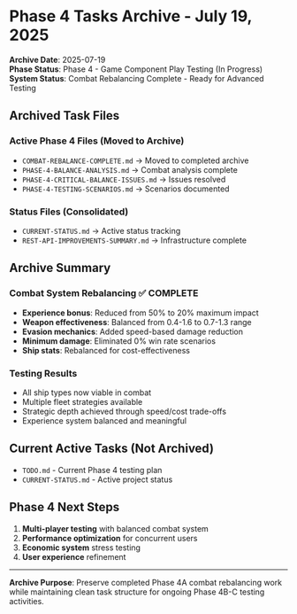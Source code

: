 # Phase 4 Tasks Archive - July 19, 2025

**Archive Date**: 2025-07-19  
**Phase Status**: Phase 4 - Game Component Play Testing (In Progress)  
**System Status**: Combat Rebalancing Complete - Ready for Advanced Testing

## Archived Task Files

### Active Phase 4 Files (Moved to Archive)
- `COMBAT-REBALANCE-COMPLETE.md` → Moved to completed archive
- `PHASE-4-BALANCE-ANALYSIS.md` → Combat analysis complete
- `PHASE-4-CRITICAL-BALANCE-ISSUES.md` → Issues resolved
- `PHASE-4-TESTING-SCENARIOS.md` → Scenarios documented

### Status Files (Consolidated)
- `CURRENT-STATUS.md` → Active status tracking
- `REST-API-IMPROVEMENTS-SUMMARY.md` → Infrastructure complete

## Archive Summary

### Combat System Rebalancing ✅ COMPLETE
- **Experience bonus**: Reduced from 50% to 20% maximum impact
- **Weapon effectiveness**: Balanced from 0.4-1.6 to 0.7-1.3 range  
- **Evasion mechanics**: Added speed-based damage reduction
- **Minimum damage**: Eliminated 0% win rate scenarios
- **Ship stats**: Rebalanced for cost-effectiveness

### Testing Results
- All ship types now viable in combat
- Multiple fleet strategies available
- Strategic depth achieved through speed/cost trade-offs
- Experience system balanced and meaningful

## Current Active Tasks (Not Archived)
- `TODO.md` - Current Phase 4 testing plan
- `CURRENT-STATUS.md` - Active project status

## Phase 4 Next Steps
1. **Multi-player testing** with balanced combat system
2. **Performance optimization** for concurrent users  
3. **Economic system** stress testing
4. **User experience** refinement

---

**Archive Purpose**: Preserve completed Phase 4A combat rebalancing work while maintaining clean task structure for ongoing Phase 4B-C testing activities.